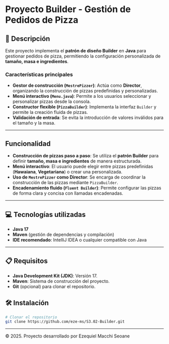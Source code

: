 # Proyecto Builder - Gestión de Pedidos de Pizza

## 📄 Descripción
Este proyecto implementa el **patrón de diseño Builder** en **Java** para gestionar pedidos de pizza, permitiendo la configuración personalizada de **tamaño, masa e ingredientes**.

### Características principales
- **Gestor de construcción (`MestrePizzer`)**: Actúa como **Director**, organizando la construcción de pizzas predefinidas y personalizadas.
- **Menú interactivo (`Menu.java`)**: Permite a los usuarios seleccionar y personalizar pizzas desde la consola.
- **Constructor flexible (`PizzaBuilder`)**: Implementa la interfaz `Builder` y permite la creación fluida de pizzas.
- **Validación de entrada**: Se evita la introducción de valores inválidos para el tamaño y la masa.

---

## Funcionalidad
- **Construcción de pizzas paso a paso**: Se utiliza el **patrón Builder** para definir **tamaño, masa e ingredientes** de manera estructurada.  
- **Menú interactivo**: El usuario puede elegir entre pizzas predefinidas (**Hawaiana**, **Vegetariana**) o crear una personalizada.  
- **Uso de `MestrePizzer` como Director**: Se encarga de coordinar la construcción de las pizzas mediante `PizzaBuilder`.  
- **Encadenamiento fluido (`Fluent Builder`)**: Permite configurar las pizzas de forma clara y concisa con llamadas encadenadas.

---

## 💻 Tecnologías utilizadas
- **Java 17**
- **Maven** (gestión de dependencias y compilación)
- **IDE recomendado**: IntelliJ IDEA o cualquier compatible con Java

---

## 📋 Requisitos
- **Java Development Kit (JDK)**: Versión 17.
- **Maven**: Sistema de construcción del proyecto.
- **Git** (opcional) para clonar el repositorio.

## 🛠️ Instalación
```bash
# Clonar el repositorio
git clone https://github.com/eze-ms/S3.02-Builder.git

```
---
© 2025. Proyecto desarrollado por Ezequiel Macchi Seoane

